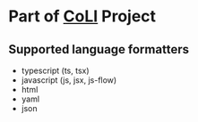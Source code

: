 # Part of [CoLI](https://coli.codes) Project

## Supported language formatters

- typescript (ts, tsx)
- javascript (js, jsx, js-flow)
- html
- yaml
- json
